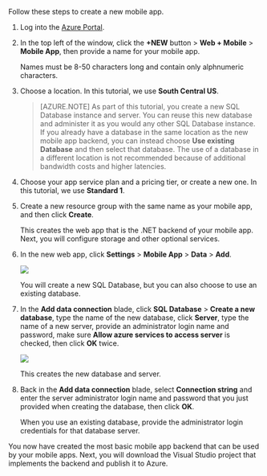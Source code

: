 

Follow these steps to create a new mobile app.

1. Log into the [Azure Portal].

3. In the top left of the window, click the **+NEW** button > **Web + Mobile** > **Mobile App**, then provide a name for your mobile app. 

	Names must be 8-50 characters long and contain only alphnumeric characters.  

7. Choose a location. In this tutorial, we use **South Central US**.

    > [AZURE.NOTE] As part of this tutorial, you create a new SQL Database instance and server. You can reuse this new database and administer it as you would any other SQL Database instance. If you already have a database in the same location as the new mobile app backend, you can instead choose **Use existing Database** and then select that database. The use of a database in a different location is not recommended because of additional bandwidth costs and higher latencies.

3. Choose your app service plan and a pricing tier, or create a new one. In this tutorial, we use **Standard 1**.

4. Create a new resource group with the same name as your mobile app, and then click **Create**. 
	
	This creates the web app that is the .NET backend of your mobile app. Next, you will configure storage and other optional services.

5. In the new web app, click **Settings** > **Mobile App** > **Data** > **Add**.

    ![](./media/app-service-mobile-dotnet-backend-create-new-service-preview/Mobile-create-datablade.png)

	You will create a new SQL Database, but you can also choose to use an existing database. 

5. In the **Add data connection** blade, click **SQL Database** > **Create a new database**, type the name of the new database, click **Server**, type the name of a new server, provide an administrator login name and password, make sure **Allow azure services to access server** is checked, then click **OK** twice. 

    ![](./media/app-service-mobile-dotnet-backend-create-new-service-preview/dotnet-backend-create-db.png)

	This creates the new database and server.

8. Back in the **Add data connection** blade, select **Connection string** and enter the server administrator login name and password that you just provided when creating the database, then click **OK**. 
 
	When you use an existing database, provide the administrator login credentials for that database server. 

You now have created the most basic mobile app backend that can be used by your mobile apps. Next, you will download the Visual Studio project that implements the backend and publish it to Azure.

<!-- URLs. -->
[Azure Portal]: https://portal.azure.com/
